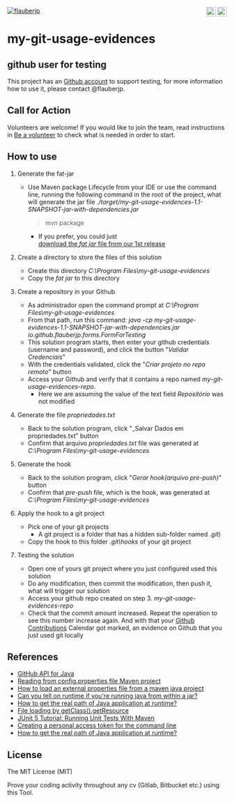 [![flauberjp](https://circleci.com/gh/flauberjp/my-git-usage-evidences.svg?style=shield)](https://circleci.com/gh/flauberjp/my-git-usage-evidences/tree/master) <a href="translations/README.pt_br.md"><img align="right" src="https://emojipedia-us.s3.dualstack.us-west-1.amazonaws.com/thumbs/240/google/241/flag-brazil_1f1e7-1f1f7.png" width="22"></a> <a href="translations/README.md"><img align="right" src="https://emojipedia-us.s3.dualstack.us-west-1.amazonaws.com/thumbs/240/google/241/flag-united-states_1f1fa-1f1f8.png" width="22"></a>
# my-git-usage-evidences

## github user for testing

This project has an [Github account](https://github.com/mygitusageevicencesapp) to support testing, for more information how to use it, please contact @flauberjp.

## Call for Action
Volunteers are welcome! If you would like to join the team, read instructions in [Be a volunteer](CONTRIBUTING.md) to check what is needed in order to start.

## How to use

1. Generate the fat-jar
    * Use Maven package Lifecycle from your IDE or use 
    the command line, running the following command in the 
    root of the project, what will generate the jar file _./target/my-git-usage-evidences-1.1-SNAPSHOT-jar-with-dependencies.jar_  
      > mvn package
      * If you prefer, you could just  
      [download the _fat jar_ file from our 1st release](https://github.com/flauberjp/my-git-usage-evidences/releases/tag/1.0-SNAPSHOT)

2. Create a directory to store the files of this solution
    * Create this directory _C:\Program Files\my-git-usage-evidences_
    * Copy the _fat jar_ to this directory

3. Create a repository in your Github
    * As administrador open the command 
    prompt at _C:\Program Files\my-git-usage-evidences_
    * From that path, run this 
    command: _java -cp my-git-usage-evidences-1.1-SNAPSHOT-jar-with-dependencies.jar io.github.flauberjp.forms.FormForTesting_
    * This solution program starts, then enter your github 
    credentials (username and password), and click the button "_Validar Credenciais_"
    * With the credentials validated, click the "_Criar projeto no repo remoto_" button
    * Access your Github and verify that it contains a repo named _my-git-usage-evidences-repo_. 
      * Here we are assuming the value of the text field _Repositório_ was not modified

4. Generate the file _propriedades.txt_
    * Back to the solution program, click "_Salvar Dados em propriedades.txt" button
    * Confirm that arquivo _propriedades.txt_ file was generated 
    at _C:\Program Files\my-git-usage-evidences_

5. Generate the hook
    * Back to the solution program, click "_Gerar hook(arquivo pre-push)_" button
    * Confirm that _pre-push_ file, which is the hook, was generated 
    at _C:\Program Files\my-git-usage-evidences_

6. Apply the hook to a git project
    * Pick one of your git projects
      * A git project is a folder that has a hidden sub-folder named _.git_)
    * Copy the hook to this folder _.git\hooks_ of your git project

7. Testing the solution
    * Open one of yours git project where you just configured used this solution
    * Do any modification, then commit the modification, 
    then push it, what will trigger our solution
    * Access your github repo created on step 3. _my-git-usage-evidences-repo_
    * Check that the commit amount increased. 
    Repeat the operation to see this 
    number increase again. And with that your 
    [Github Contributions](https://help.github.com/en/github/setting-up-and-managing-your-github-profile/viewing-contributions-on-your-profile#contributions-calendar) 
    Calendar got marked, an evidence on Github that you just used git locally

## References
- [GitHub API for Java](https://github-api.kohsuke.org/)
- [Reading from config.properties file Maven project](https://stackoverflow.com/questions/35008377/reading-from-config-properties-file-maven-project)
- [How to load an external properties file from a maven java project](https://stackoverflow.com/questions/34712885/how-to-load-an-external-properties-file-from-a-maven-java-project)
- [Can you tell on runtime if you're running java from within a jar?](https://stackoverflow.com/questions/482560/can-you-tell-on-runtime-if-youre-running-java-from-within-a-jar)
- [How to get the real path of Java application at runtime?](https://stackoverflow.com/questions/4032957/how-to-get-the-real-path-of-java-application-at-runtime)
- [File loading by getClass().getResource](https://stackoverflow.com/questions/14089146/file-loading-by-getclass-getresource)
- [JUnit 5 Tutorial: Running Unit Tests With Maven](https://www.petrikainulainen.net/programming/testing/junit-5-tutorial-running-unit-tests-with-maven/)
- [Creating a personal access token for the command line](https://help.github.com/en/github/authenticating-to-github/creating-a-personal-access-token-for-the-command-line)
- [How to get the real path of Java application at runtime?](https://stackoverflow.com/a/43553093/6771132)

## License
The MIT License (MIT)

Prove your coding activity throughout any cv (Gitlab, Bitbucket etc.)  using this Tool. 

